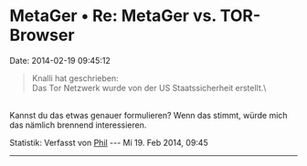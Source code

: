 MetaGer • Re: MetaGer vs. TOR-Browser
=====================================

Date: 2014-02-19 09:45:12

> <div>
>
> Knalli hat geschrieben:\
> Das Tor Netzwerk wurde von der US Staatssicherheit erstellt.\
>
> </div>

\
Kannst du das etwas genauer formulieren? Wenn das stimmt, würde mich das
nämlich brennend interessieren.

Statistik: Verfasst von
[Phil](http://forum.suma-ev.de/memberlist.php?mode=viewprofile&u=98) ---
Mi 19. Feb 2014, 09:45

------------------------------------------------------------------------

